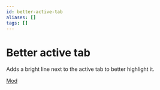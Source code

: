```yaml
---
id: better-active-tab
aliases: []
tags: []
---
```


# Better active tab

Adds a bright line next to the active tab to better highlight it.

[Mod](https://zen-browser.app/mods/d8b79d4a-6cba-4495-9ff6-d6d30b0e94fe)
